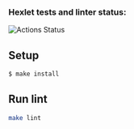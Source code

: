 ### Hexlet tests and linter status:
![Actions Status](/workflows/hexlet-check/badge.svg)

## Setup

```sh
$ make install
```

## Run lint

```sh
make lint
```